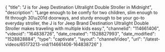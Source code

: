 {
    "title": "J is for Jeep Destination Ultralight Double Stroller in Midnight",
    "description": "Large enough to be comfy for two children, slim enough to fit through 30\u201d doorways, and sturdy enough to be your go-to everyday stroller, the J is for Jeep Brand Destination Ultralight Double Stroller makes traveling with multiple kids easy.",
    "channelid": "114661406",
    "videoid": "164838726",
    "date_created": "1528827993",
    "date_modified": "1528828884",
    "type": "captivate",
    "layout": "channelVideo",
    "url": "\/latest-videos\/65173213-vid\/114661406-164838726"
}